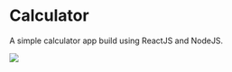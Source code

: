 # Calculator
A simple calculator app build using ReactJS and NodeJS.

<img src="https://i.gyazo.com/fbfb5995f90df4452e82df93ec071006.png">
